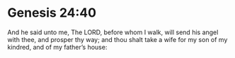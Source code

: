 # Genesis 24:40

And he said unto me, The LORD, before whom I walk, will send his angel with thee, and prosper thy way; and thou shalt take a wife for my son of my kindred, and of my father’s house: